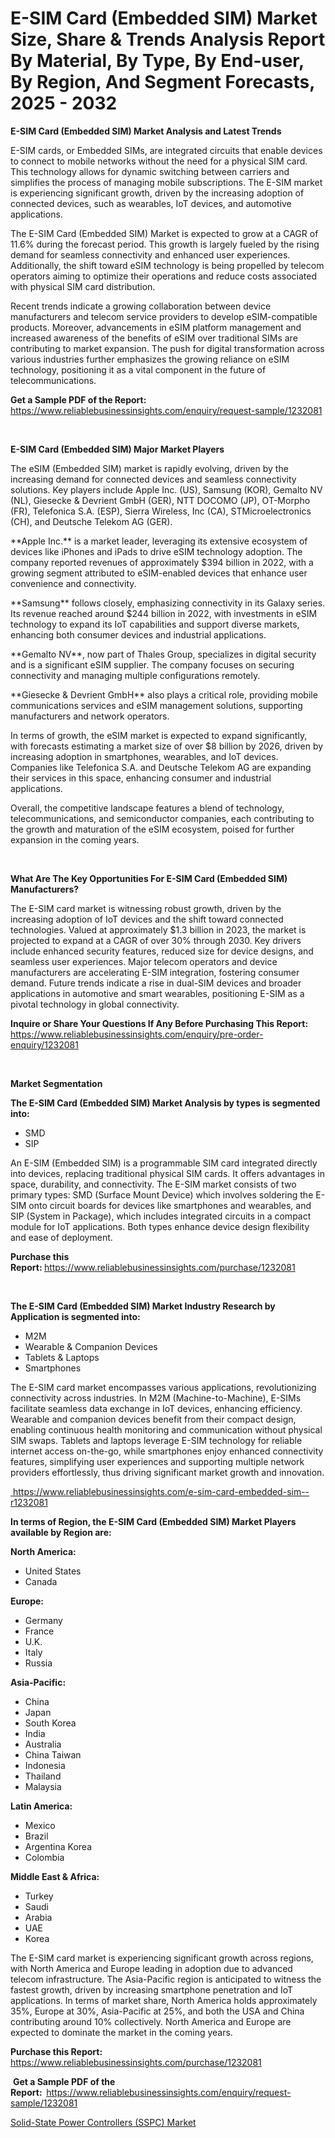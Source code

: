 <p><h1>E-SIM Card (Embedded SIM) Market Size, Share & Trends Analysis Report By Material, By Type, By End-user, By Region, And Segment Forecasts, 2025 - 2032</h1></p><p><strong>E-SIM Card (Embedded SIM) Market Analysis and Latest Trends</strong></p>
<p><p>E-SIM cards, or Embedded SIMs, are integrated circuits that enable devices to connect to mobile networks without the need for a physical SIM card. This technology allows for dynamic switching between carriers and simplifies the process of managing mobile subscriptions. The E-SIM market is experiencing significant growth, driven by the increasing adoption of connected devices, such as wearables, IoT devices, and automotive applications.</p><p>The E-SIM Card (Embedded SIM) Market is expected to grow at a CAGR of 11.6% during the forecast period. This growth is largely fueled by the rising demand for seamless connectivity and enhanced user experiences. Additionally, the shift toward eSIM technology is being propelled by telecom operators aiming to optimize their operations and reduce costs associated with physical SIM card distribution.</p><p>Recent trends indicate a growing collaboration between device manufacturers and telecom service providers to develop eSIM-compatible products. Moreover, advancements in eSIM platform management and increased awareness of the benefits of eSIM over traditional SIMs are contributing to market expansion. The push for digital transformation across various industries further emphasizes the growing reliance on eSIM technology, positioning it as a vital component in the future of telecommunications.</p></p>
<p><strong>Get a Sample PDF of the Report:&nbsp;</strong> <a href="https://www.reliablebusinessinsights.com/enquiry/request-sample/1232081?utm_campaign=3057&utm_medium=2&utm_source=Github&utm_content=ia&utm_term=06042025&utm_id=e-sim-card-embedded-sim">https://www.reliablebusinessinsights.com/enquiry/request-sample/1232081</a></p>
<p>&nbsp;</p>
<p><strong>E-SIM Card (Embedded SIM) Major Market Players</strong></p>
<p><p>The eSIM (Embedded SIM) market is rapidly evolving, driven by the increasing demand for connected devices and seamless connectivity solutions. Key players include Apple Inc. (US), Samsung (KOR), Gemalto NV (NL), Giesecke & Devrient GmbH (GER), NTT DOCOMO (JP), OT-Morpho (FR), Telefonica S.A. (ESP), Sierra Wireless, Inc (CA), STMicroelectronics (CH), and Deutsche Telekom AG (GER).</p><p>**Apple Inc.** is a market leader, leveraging its extensive ecosystem of devices like iPhones and iPads to drive eSIM technology adoption. The company reported revenues of approximately $394 billion in 2022, with a growing segment attributed to eSIM-enabled devices that enhance user convenience and connectivity.</p><p>**Samsung** follows closely, emphasizing connectivity in its Galaxy series. Its revenue reached around $244 billion in 2022, with investments in eSIM technology to expand its IoT capabilities and support diverse markets, enhancing both consumer devices and industrial applications.</p><p>**Gemalto NV**, now part of Thales Group, specializes in digital security and is a significant eSIM supplier. The company focuses on securing connectivity and managing multiple configurations remotely. </p><p>**Giesecke & Devrient GmbH** also plays a critical role, providing mobile communications services and eSIM management solutions, supporting manufacturers and network operators. </p><p>In terms of growth, the eSIM market is expected to expand significantly, with forecasts estimating a market size of over $8 billion by 2026, driven by increasing adoption in smartphones, wearables, and IoT devices. Companies like Telefonica S.A. and Deutsche Telekom AG are expanding their services in this space, enhancing consumer and industrial applications.</p><p>Overall, the competitive landscape features a blend of technology, telecommunications, and semiconductor companies, each contributing to the growth and maturation of the eSIM ecosystem, poised for further expansion in the coming years.</p></p>
<p>&nbsp;</p>
<p><strong>What Are The Key Opportunities For E-SIM Card (Embedded SIM) Manufacturers?</strong></p>
<p><p>The E-SIM card market is witnessing robust growth, driven by the increasing adoption of IoT devices and the shift toward connected technologies. Valued at approximately $1.3 billion in 2023, the market is projected to expand at a CAGR of over 30% through 2030. Key drivers include enhanced security features, reduced size for device designs, and seamless user experiences. Major telecom operators and device manufacturers are accelerating E-SIM integration, fostering consumer demand. Future trends indicate a rise in dual-SIM devices and broader applications in automotive and smart wearables, positioning E-SIM as a pivotal technology in global connectivity.</p></p>
<p><strong>Inquire or Share Your Questions If Any Before Purchasing This Report:</strong> <a href="https://www.reliablebusinessinsights.com/enquiry/pre-order-enquiry/1232081?utm_campaign=3057&utm_medium=2&utm_source=Github&utm_content=ia&utm_term=06042025&utm_id=e-sim-card-embedded-sim">https://www.reliablebusinessinsights.com/enquiry/pre-order-enquiry/1232081</a></p>
<p>&nbsp;</p>
<p><strong>Market Segmentation</strong></p>
<p><strong>The E-SIM Card (Embedded SIM) Market Analysis by types is segmented into:</strong></p>
<p><ul><li>SMD</li><li>SIP</li></ul></p>
<p><p>An E-SIM (Embedded SIM) is a programmable SIM card integrated directly into devices, replacing traditional physical SIM cards. It offers advantages in space, durability, and connectivity. The E-SIM market consists of two primary types: SMD (Surface Mount Device) which involves soldering the E-SIM onto circuit boards for devices like smartphones and wearables, and SIP (System in Package), which includes integrated circuits in a compact module for IoT applications. Both types enhance device design flexibility and ease of deployment.</p></p>
<p><strong>Purchase this Report:&nbsp;</strong><a href="https://www.reliablebusinessinsights.com/purchase/1232081?utm_campaign=3057&utm_medium=2&utm_source=Github&utm_content=ia&utm_term=06042025&utm_id=e-sim-card-embedded-sim">https://www.reliablebusinessinsights.com/purchase/1232081</a></p>
<p>&nbsp;</p>
<p><strong>The E-SIM Card (Embedded SIM) Market Industry Research by Application is segmented into:</strong></p>
<p><ul><li>M2M</li><li>Wearable & Companion Devices</li><li>Tablets & Laptops</li><li>Smartphones</li></ul></p>
<p><p>The E-SIM card market encompasses various applications, revolutionizing connectivity across industries. In M2M (Machine-to-Machine), E-SIMs facilitate seamless data exchange in IoT devices, enhancing efficiency. Wearable and companion devices benefit from their compact design, enabling continuous health monitoring and communication without physical SIM swaps. Tablets and laptops leverage E-SIM technology for reliable internet access on-the-go, while smartphones enjoy enhanced connectivity features, simplifying user experiences and supporting multiple network providers effortlessly, thus driving significant market growth and innovation.</p></p>
<p><a href="https://www.reliablebusinessinsights.com/e-sim-card-embedded-sim--r1232081?utm_campaign=3057&utm_medium=2&utm_source=Github&utm_content=ia&utm_term=06042025&utm_id=e-sim-card-embedded-sim">&nbsp;https://www.reliablebusinessinsights.com/e-sim-card-embedded-sim--r1232081</a></p>
<p><strong>In terms of Region, the E-SIM Card (Embedded SIM) Market Players available by Region are:</strong></p>
<p>
    <p> <strong> North America: </strong>
        <ul>
            <li>United States</li>
            <li>Canada</li>
        </ul>
        </p> 
    <p> <strong> Europe: </strong>
        <ul>
            <li>Germany</li>
            <li>France</li>
            <li>U.K.</li>
            <li>Italy</li>
            <li>Russia</li>
        </ul>
        </p> 
    <p> <strong> Asia-Pacific: </strong>
        <ul>
            <li>China</li>
            <li>Japan</li>
            <li>South Korea</li>
            <li>India</li>
            <li>Australia</li>
            <li>China Taiwan</li>
            <li>Indonesia</li>
            <li>Thailand</li>
            <li>Malaysia</li>
        </ul>
        </p> 
    <p> <strong> Latin America: </strong>
        <ul>
            <li>Mexico</li>
            <li>Brazil</li>
            <li>Argentina Korea</li>
            <li>Colombia</li>
        </ul>
        </p> 
    <p> <strong> Middle East & Africa: </strong>
        <ul>
            <li>Turkey</li>
            <li>Saudi</li>
            <li>Arabia</li>
            <li>UAE</li>
            <li>Korea</li>
        </ul>
    </p>
    </p>
<p><p>The E-SIM card market is experiencing significant growth across regions, with North America and Europe leading in adoption due to advanced telecom infrastructure. The Asia-Pacific region is anticipated to witness the fastest growth, driven by increasing smartphone penetration and IoT applications. In terms of market share, North America holds approximately 35%, Europe at 30%, Asia-Pacific at 25%, and both the USA and China contributing around 10% collectively. North America and Europe are expected to dominate the market in the coming years.</p></p>
<p><strong>Purchase this Report: </strong><a href="https://www.reliablebusinessinsights.com/purchase/1232081?utm_campaign=3057&utm_medium=2&utm_source=Github&utm_content=ia&utm_term=06042025&utm_id=e-sim-card-embedded-sim">https://www.reliablebusinessinsights.com/purchase/1232081</a></p>
<p>&nbsp;<strong>Get a Sample PDF of the Report:&nbsp;&nbsp;</strong><a href="https://www.reliablebusinessinsights.com/enquiry/request-sample/1232081?utm_campaign=3057&utm_medium=2&utm_source=Github&utm_content=ia&utm_term=06042025&utm_id=e-sim-card-embedded-sim">https://www.reliablebusinessinsights.com/enquiry/request-sample/1232081</a></p>
<p><strong></strong></p>
<p><p><a href="https://github.com/chkrselia/Market-Research-Report-List-1/blob/main/solid-state-power-controllers-sspc-market.md?utm_campaign=3057&utm_medium=2&utm_source=Github&utm_content=ia&utm_term=06042025&utm_id=e-sim-card-embedded-sim">Solid-State Power Controllers (SSPC) Market</a></p></p>